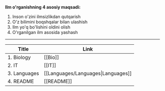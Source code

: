 **Ilm o'rganishning 4 asosiy maqsadi:**
1. Inson o'zini ilmsizlikdan qutqarish
2. O'z bilimini boqshqalar bilan ulashish
3. Ilm yo'q bo'lishini oldini olish
4. O'rganilgan ilm asosida yashash


---

| Title        | Link                               |
| ------------ | ---------------------------------- |
| 1. Biology   | [[Bio]]                            |
| 2. IT        | [[IT]]                             |
| 3. Languages | [[Languages/Languages\|Languages]] |
| 4. README    | [[README]]                         |
